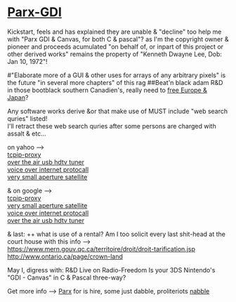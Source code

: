 # [Parx-GDI](http://flying-dutchmen.github.io/3DS-Sails) 

Kickstart, feels and has explained they are unable & "decline" too help me with "Parx GDI & Canvas, for both C & pascal"? as I'm the copyright owner & pioneer and proceeds acumulated "on behalf of, or inpart of this project or other derived works" remains the property of "Kenneth Dwayne Lee, Dob: Jan 10, 1972"!  

#"Elaborate more of a GUI & other uses for arrays of any arbitrary pixels" is the future "in several more chapters" of this rag
##Beat'n black adam R&D in 
those bootblack southern Canadien's, really need to [free Europe & Japan](https://en.wikipedia.org/wiki/Revolution_for_DS)? 

Any software works derive &or that make use of MUST include "web search quries" listed!  
I'll retract these web search quries after some persons are charged with assalt & etc...

on yahoo -->  
[tcpip-proxy](https://ca.search.yahoo.com/search;_ylt=A0LEV2NMYKhUEg0AvuzrFAx.;_ylc=X1MDMjExNDcyMTAwMwRfcgMyBGZyA3lmcC10LTcxNQRncHJpZANtSW9qNGMwcVJyeUtVWUNyOEtWbEpBBG5fcnNsdAMwBG5fc3VnZwMxBG9yaWdpbgNjYS5zZWFyY2gueWFob28uY29tBHBvcwMwBHBxc3RyAwRwcXN0cmwDBHFzdHJsAzExBHF1ZXJ5A3RjcGlwIHByb3h5BHRfc3RtcAMxNDIwMzIwODcy?p=tcpip+proxy&fr2=sb-top-ca.search&fr=yfp-t-715&fp=1)  
[over the air usb hdtv tuner](https://ca.search.yahoo.com/search;_ylt=AwrBTvtnYKhU25AAigjrFAx.;_ylc=X1MDMjExNDcyMTAwMwRfcgMyBGZyA3lmcC10LTcxNQRncHJpZANXRHNfNWRrZVE2R2F6eEVpNk9TMjFBBG5fcnNsdAMwBG5fc3VnZwMxBG9yaWdpbgNjYS5zZWFyY2gueWFob28uY29tBHBvcwMwBHBxc3RyAwRwcXN0cmwDBHFzdHJsAzE0BHF1ZXJ5A3VzYiBoZHR2IHR1bmVyBHRfc3RtcAMxNDIwMzIwODk3?p=usb+hdtv+tuner&fr2=sb-top-ca.search&fr=yfp-t-715&fp=1)  
[voice over internet protocall](https://ca.search.yahoo.com/search;_ylt=AgF5dN_zXFHktO3MQZqz9mIt17V_?p=voip&toggle=1&cop=mss&ei=UTF-8&fr=yfp-t-715&fp=1)  
[very small aperture satellite](https://ca.search.yahoo.com/search;_ylt=AgF5dN_zXFHktO3MQZqz9mIt17V_?p=vsat&toggle=1&cop=mss&ei=UTF-8&fr=yfp-t-715&fp=1)  
  
& on google -->  
[tcpip-proxy](https://www.google.ca/search?q=proxy+software&hl=fr-CA&gbv=2&oq=&gs_l=)  
[very small aperture satellite](https://www.google.ca/search?q=vsat&hl=fr-CA&gbv=2&oq=&gs_l=)  
[voice over internet protocall](https://www.google.ca/search?hl=fr-CA&source=hp&q=voip+&gbv=2&oq=voip+&gs_l=heirloom-hp.3..0l6j0i10l2j0l2.16312.18000.0.22141.5.5.0.0.0.0.94.407.5.5.0.msedr...0...1ac.1.34.heirloom-hp..0.5.407.2e6r0DUgINU)  
[over the air usb hdtv tuner](https://www.google.ca/search?q=usb+hdtv+tuners&hl=fr-CA&gbv=2&oq=&gs_l=)  

& last: ++ what is use of a rental? Am I too solicit every last shit-head at the court house with this info -->    
https://www.mern.gouv.qc.ca/territoire/droit/droit-tarification.jsp  
http://www.ontario.ca/page/crown-land   

May I,  digress with: R&D Live on Radio-Freedom
Is your 3DS Nintendo's "GDI - Canvas" in C & Pascal three-way? 

Get more info --> [Parx](https://www.facebook.com/Parx-1735214770048259) for is hire, some just dabble, proliteriots  [nabble](http://free-pascal-lazarus.989080.n3.nabble.com/Three-DS-Parx-GDI-it-s-big-enuff-for-a-quot-shoebox-quot-fits-more-in-quot-cupboard-quot-tc4047731.html)
